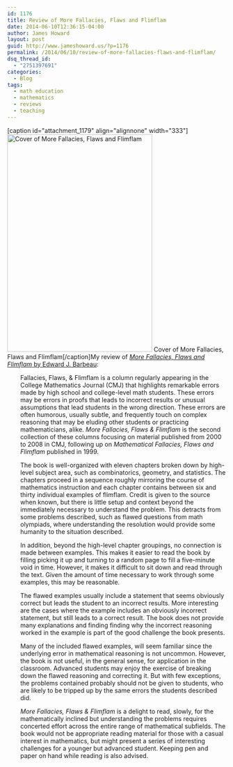 ```yaml
---
id: 1176
title: Review of More Fallacies, Flaws and Flimflam
date: 2014-06-10T12:36:15-04:00
author: James Howard
layout: post
guid: http://www.jameshoward.us/?p=1176
permalink: /2014/06/10/review-of-more-fallacies-flaws-and-flimflam/
dsq_thread_id:
  - "2751397691"
categories:
  - Blog
tags:
  - math education
  - mathematics
  - reviews
  - teaching
---
```

[caption id="attachment_1179" align="alignnone" width="333"]<a href="https://jameshoward.us/wp-content/uploads/2014/06/415gCIcGsvL.jpg"><img src="https://jameshoward.us/wp-content/uploads/2014/06/415gCIcGsvL.jpg" alt="Cover of More Fallacies, Flaws and Flimflam" width="333" height="500" class="size-full wp-image-1179" /></a> Cover of More Fallacies, Flaws and Flimflam[/caption]My review of <a title="More Fallacies, Flaws and Flimflam at the Mathematical Association of America" href="http://www.maa.org/publications/books/more-fallacies-flaws-and-flimflam"><em>More Fallacies, Flaws and Flimflam</em> by Edward J. Barbeau</a>:

<p style="padding-left: 30px;">Fallacies, Flaws, &amp; Flimflam is a column regularly appearing in the College Mathematics Journal (CMJ) that highlights remarkable errors made by high school and college-level math students. These errors may be errors in proofs that leads to incorrect results or unusual assumptions that lead students in the wrong direction. These errors are often humorous, usually subtle, and frequently touch on complex reasoning that may be eluding other students or practicing mathematicians, alike. <em>More Fallacies, Flaws &amp; Flimflam</em> is the second collection of these columns focusing on material published from 2000 to 2008 in CMJ, following up on <em>Mathematical Fallacies, Flaws and Flimflam</em> published in 1999.</p>

<p style="padding-left: 30px;">The book is well-organized with eleven chapters broken down by high-level subject area, such as combinatorics, geometry, and statistics. The chapters proceed in a sequence roughly mirroring the course of mathematics instruction and each chapter contains between six and thirty individual examples of flimflam. Credit is given to the source when known, but there is little setup and context beyond the immediately necessary to understand the problem. This detracts from some problems described, such as flawed questions from math olympiads, where understanding the resolution would provide some humanity to the situation described.</p>

<p style="padding-left: 30px;">In addition, beyond the high-level chapter groupings, no connection is made between examples. This makes it easier to read the book by filling picking it up and turning to a random page to fill a five-minute void in time. However, it makes it difficult to sit down and read through the text. Given the amount of time necessary to work through some examples, this may be reasonable.</p>

<p style="padding-left: 30px;">The flawed examples usually include a statement that seems obviously correct but leads the student to an incorrect results. More interesting are the cases where the example includes an obviously incorrect statement, but still leads to a correct result. The book does not provide many explanations and finding finding why the incorrect reasoning worked in the example is part of the good challenge the book presents.</p>

<p style="padding-left: 30px;">Many of the included flawed examples, will seem familiar since the underlying error in mathematical reasoning is not uncommon. However, the book is not useful, in the general sense, for application in the classroom. Advanced students may enjoy the exercise of breaking down the flawed reasoning and correcting it. But with few exceptions, the problems contained probably should not be given to students, who are likely to be tripped up by the same errors the students described did.</p>

<p style="padding-left: 30px;"><em>More Fallacies, Flaws &amp; Flimflam</em> is a delight to read, slowly, for the mathematically inclined but understanding the problems requires concerted effort across the entire range of mathematical subfields. The book would not be appropriate reading material for those with a casual interest in mathematics, but might present a series of interesting challenges for a younger but advanced student. Keeping pen and paper on hand while reading is also advised.</p>
